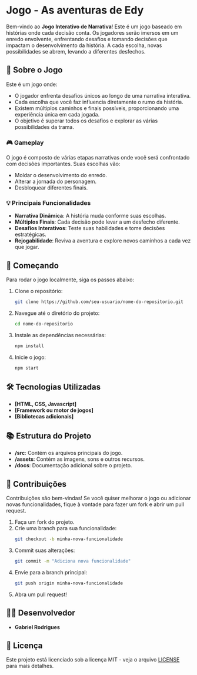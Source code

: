 
# Jogo - As aventuras de Edy

Bem-vindo ao **Jogo Interativo de Narrativa**! Este é um jogo baseado em histórias onde cada decisão conta. Os jogadores serão imersos em um enredo envolvente, enfrentando desafios e tomando decisões que impactam o desenvolvimento da história. A cada escolha, novas possibilidades se abrem, levando a diferentes desfechos.

## 📝 Sobre o Jogo

Este é um jogo onde:

- O jogador enfrenta desafios únicos ao longo de uma narrativa interativa.
- Cada escolha que você faz influencia diretamente o rumo da história.
- Existem múltiplos caminhos e finais possíveis, proporcionando uma experiência única em cada jogada.
- O objetivo é superar todos os desafios e explorar as várias possibilidades da trama.

### 🎮 Gameplay

O jogo é composto de várias etapas narrativas onde você será confrontado com decisões importantes. Suas escolhas vão:

- Moldar o desenvolvimento do enredo.
- Alterar a jornada do personagem.
- Desbloquear diferentes finais.

### 💡 Principais Funcionalidades

- **Narrativa Dinâmica**: A história muda conforme suas escolhas.
- **Múltiplos Finais**: Cada decisão pode levar a um desfecho diferente.
- **Desafios Interativos**: Teste suas habilidades e tome decisões estratégicas.
- **Rejogabilidade**: Reviva a aventura e explore novos caminhos a cada vez que jogar.

## 🚀 Começando

Para rodar o jogo localmente, siga os passos abaixo:

1. Clone o repositório:
   ```bash
   git clone https://github.com/seu-usuario/nome-do-repositorio.git
   ```
2. Navegue até o diretório do projeto:
   ```bash
   cd nome-do-repositorio
   ```
3. Instale as dependências necessárias:
   ```bash
   npm install
   ```
4. Inicie o jogo:
   ```bash
   npm start
   ```

## 🛠️ Tecnologias Utilizadas

- **[HTML, CSS, Javascript]**
- **[Framework ou motor de jogos]**
- **[Bibliotecas adicionais]**

## 📚 Estrutura do Projeto

- **/src**: Contém os arquivos principais do jogo.
- **/assets**: Contém as imagens, sons e outros recursos.
- **/docs**: Documentação adicional sobre o projeto.

## 🤝 Contribuições

Contribuições são bem-vindas! Se você quiser melhorar o jogo ou adicionar novas funcionalidades, fique à vontade para fazer um fork e abrir um pull request.

1. Faça um fork do projeto.
2. Crie uma branch para sua funcionalidade:
   ```bash
   git checkout -b minha-nova-funcionalidade
   ```
3. Commit suas alterações:
   ```bash
   git commit -m "Adiciona nova funcionalidade"
   ```
4. Envie para a branch principal:
   ```bash
   git push origin minha-nova-funcionalidade
   ```
5. Abra um pull request!

## 🧑‍💻 Desenvolvedor

- **Gabriel Rodrigues**

## 📄 Licença

Este projeto está licenciado sob a licença MIT - veja o arquivo [LICENSE](LICENSE) para mais detalhes.

